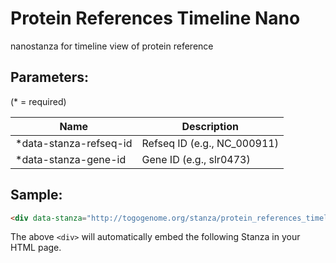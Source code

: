 Protein References Timeline Nano
================================

nanostanza for timeline view of protein reference

## Parameters:

(* = required)

| Name                   | Description                 |
|------------------------|-----------------------------|
| *data-stanza-refseq-id | Refseq ID (e.g., NC_000911) |
| *data-stanza-gene-id   | Gene ID (e.g., slr0473)     |


## Sample:

```html
<div data-stanza="http://togogenome.org/stanza/protein_references_timeline_nano" data-stanza-refseq-id="NC_000911" data-stanza-gene-id="slr0473"></div>
```

The above `<div>` will automatically embed the following Stanza in your HTML page.

<div data-stanza="/stanza/protein_references_timeline_nano" data-stanza-refseq-id="NC_000911" data-stanza-gene-id="slr0473"></div>
